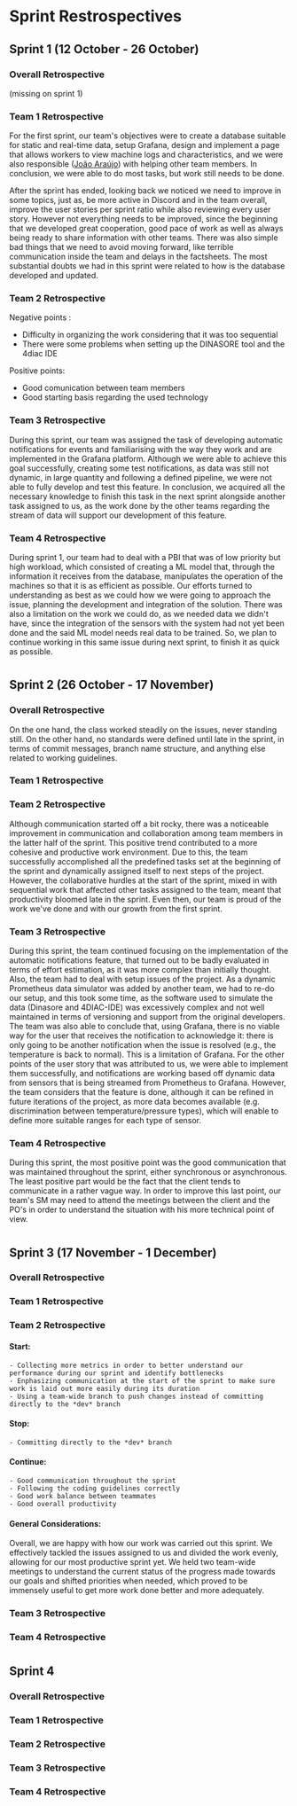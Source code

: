 # Sprint Restrospectives

## **Sprint 1 (12 October - 26 October)**

### Overall Retrospective
(missing on sprint 1)

### Team 1 Retrospective

For the first sprint, our team's objectives were to create a database suitable for static and real-time data, setup Grafana, design and implement a page that allows workers to view machine logs and characteristics, and we were also responsible ([João Araújo](../factsheets/team1/joao_araujo.md)) with helping other team members. In conclusion, we were able to do most tasks, but work still needs to be done.

After the sprint has ended, looking back we noticed we need to improve in some topics, just as, be more active in Discord and in the team overall, improve the user stories per sprint ratio while also reviewing every user story. However not everything needs to be improved, since the beginning that we developed great cooperation, good pace of work as well as always being ready to share information with other teams. There was also simple bad things that we need to avoid moving forward, like terrible communication inside the team and delays in the factsheets. The most substantial doubts we had in this sprint were related to how is the database developed and updated.

### Team 2 Retrospective

Negative points :

- Difficulty in organizing the work considering that it was too sequential
- There were some problems when setting up the DINASORE tool and the 4diac IDE

Positive points:

- Good comunication between team members
- Good starting basis regarding the used technology

### Team 3 Retrospective

During this sprint, our team was assigned the task of developing automatic notifications for events and familiarising with the way they work and are implemented in the Grafana platform. Although we were able to achieve this goal successfully, creating some test notifications, as data was still not dynamic, in large quantity and following a defined pipeline, we were not able to fully develop and test this feature. In conclusion, we acquired all the necessary knowledge to finish this task in the next sprint alongside another task assigned to us, as the work done by the other teams regarding the stream of data will support our development of this feature.

### Team 4 Retrospective

During sprint 1, our team had to deal with a PBI that was of low priority but high workload, which consisted of creating a ML model that, through the information it receives from the database, manipulates the operation of the machines so that it is as efficient as possible. Our efforts turned to understanding as best as we could how we were going to approach the issue, planning the development and integration of the solution. There was also a limitation on the work we could do, as we needed data we didn't have, since the integration of the sensors with the system had not yet been done and the said ML model needs real data to be trained. So, we plan to continue working in this same issue during next sprint, to finish it as quick as possible.

#

## **Sprint 2 (26 October - 17 November)**

### Overall Retrospective
On the one hand, the class worked steadily on the issues, never standing still. On the other hand, no standards were defined until late in the sprint, in terms of commit messages, branch name structure, and anything else related to working guidelines.

### Team 1 Retrospective

### Team 2 Retrospective

Although communication started off a bit rocky, there was a noticeable improvement in communication and collaboration among team members in the latter half of the sprint. This positive trend contributed to a more cohesive and productive work environment. Due to this, the team successfully accomplished all the predefined tasks set at the beginning of the sprint and dynamically assigned itself to next steps of the project. However, the collaborative hurdles at the start of the sprint, mixed in with sequential work that affected other tasks assigned to the team, meant that productivity bloomed late in the sprint. Even then, our team is proud of the work we've done and with our growth from the first sprint.

### Team 3 Retrospective

During this sprint, the team continued focusing on the implementation of the automatic notifications feature, that turned out to be badly evaluated in terms of effort estimation, as it was more complex than initially thought. Also, the team had to deal with setup issues of the project. As a dynamic Prometheus data simulator was added by another team, we had to re-do our setup, and this took some time, as the software used to simulate the data (Dinasore and 4DIAC-IDE) was excessively complex and not well maintained in terms of versioning and support from the original developers. The team was also able to conclude that, using Grafana, there is no viable way for the user that receives the notification to acknowledge it: there is only going to be another notification when the issue is resolved (e.g., the temperature is back to normal). This is a limitation of Grafana. For the other points of the user story that was attributed to us, we were able to implement them successfully, and notifications are working based off dynamic data from sensors that is being streamed from Prometheus to Grafana.
However, the team considers that the feature is done, although it can be refined in future iterations of the project, as more data becomes available (e.g. discrimination between temperature/pressure types), which will enable to define more suitable ranges for each type of sensor.

### Team 4 Retrospective
During this sprint, the most positive point was the good communication that was maintained throughout the sprint, either synchronous or asynchronous. The least positive part would be the fact that the client tends to communicate in a rather vague way. In order to improve this last point, our team's SM may need to attend the meetings between the client and the PO's in order to understand the situation with his more technical point of view.

#

## **Sprint 3 (17 November - 1 December)**

### Overall Retrospective

### Team 1 Retrospective

### Team 2 Retrospective

#### Start: 
    - Collecting more metrics in order to better understand our performance during our sprint and identify bottlenecks
    - Enphasizing communication at the start of the sprint to make sure work is laid out more easily during its duration
    - Using a team-wide branch to push changes instead of committing directly to the *dev* branch

#### Stop:
    - Committing directly to the *dev* branch 

#### Continue:
    - Good communication throughout the sprint
    - Following the coding guidelines correctly
    - Good work balance between teammates
    - Good overall productivity

#### General Considerations:

Overall, we are happy with how our work was carried out this sprint. We effectively tackled the issues assigned to us and divided the work evenly, allowing for our most productive sprint yet. We held two team-wide meetings to understand the current status of the progress made towards our goals and shifted priorities when needed, which proved to be immensely useful to get more work done better and more adequately. 

### Team 3 Retrospective

### Team 4 Retrospective


#

## **Sprint 4**

### Overall Retrospective

### Team 1 Retrospective

### Team 2 Retrospective

### Team 3 Retrospective

### Team 4 Retrospective

